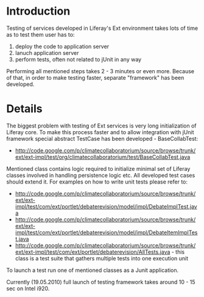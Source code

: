 # Introduction #

Testing of services developed in Liferay's Ext environment takes lots of time as to test them user has to:
  1. deploy the code to application server
  1. lanuch application server
  1. perform tests, often not related to jUnit in any way

Performing all mentioned steps takes 2 - 3 minutes or even more. Because of that, in order to make testing faster, separate "framework" has been developed.


# Details #

The biggest problem with testing of Ext services is very long initialization of Liferay core. To make this process faster and to allow integration with jUnit framework special abstract TestCase has been developed - BaseCollabTest:
  * http://code.google.com/p/climatecollaboratorium/source/browse/trunk/ext/ext-impl/test/org/climatecollaboratorium/test/BaseCollabTest.java

Mentioned class contains logic required to initialize minimal set of Liferay classes involved in handling persistence logic etc. All developed test cases should extend it. For examples on how to write unit tests please refer to:
  * http://code.google.com/p/climatecollaboratorium/source/browse/trunk/ext/ext-impl/test/com/ext/portlet/debaterevision/model/impl/DebateImplTest.java
  * http://code.google.com/p/climatecollaboratorium/source/browse/trunk/ext/ext-impl/test/com/ext/portlet/debaterevision/model/impl/DebateItemImplTest.java
  * http://code.google.com/p/climatecollaboratorium/source/browse/trunk/ext/ext-impl/test/com/ext/portlet/debaterevision/AllTests.java - this class is a test suite that gathers multiple tests into one execution unit

To launch a test run one of mentioned classes as a Junit application.

Currently (19.05.2010) full launch of testing framework takes around 10 - 15 sec on Intel i920.